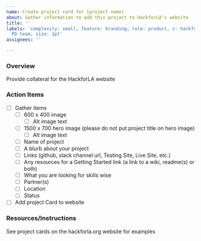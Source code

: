 ```yaml
---
name: Create project card for [project name]
about: Gather information to add this project to HackforLA's website
title: ''
labels: 'complexity: small, feature: branding, role: product, s: hackforla.org, s:
  PD team, size: 1pt'
assignees: ''

---
```


### Overview

Provide collateral for the HackforLA website

### Action Items

- [ ] Gather items
    - [ ] 600 x 400 image
        - [ ] Alt image text
    - [ ] 1500 x 700 hero image (please do not put project title on hero image)
        - [ ] Alt image text
    - [ ] Name of project
    - [ ] A blurb about your project
    - [ ] Links (github, slack channel url, Testing Site, Live Site, etc.)
    - [ ] Any resources for a Getting Started link (a link to a wiki, readme(s) or both)
    - [ ] What you are looking for skills wise
    - [ ] Partner(s)
    - [ ] Location
    - [ ] Status
- [ ] Add project Card to website

### Resources/Instructions

See project cards on the hackforla.org website for examples
